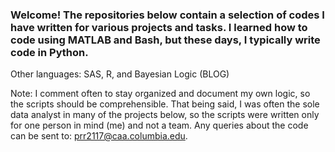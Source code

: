 ### Welcome! The repositories below contain a selection of codes I have written for various projects and tasks. I learned how to code using MATLAB and Bash, but these days, I typically write code in Python. 

Other languages: SAS, R, and Bayesian Logic (BLOG)

Note: I comment often to stay organized and document my own logic, so the scripts should be comprehensible. That being said, I was often the sole data analyst in many of the projects below, so the scripts were written only for one person in mind (me) and not a team. Any queries about the code can be sent to: prr2117@caa.columbia.edu.

<!--
**priyanka34311/priyanka34311** is a ✨ _special_ ✨ repository because its `README.md` (this file) appears on your GitHub profile.

Here are some ideas to get you started:

- 🔭 I’m currently working on ...
- 🌱 I’m currently learning ...
- 👯 I’m looking to collaborate on ...
- 🤔 I’m looking for help with ...
- 💬 Ask me about ...
- 📫 How to reach me: ...
- 😄 Pronouns: ...
- ⚡ Fun fact: ...
-->
